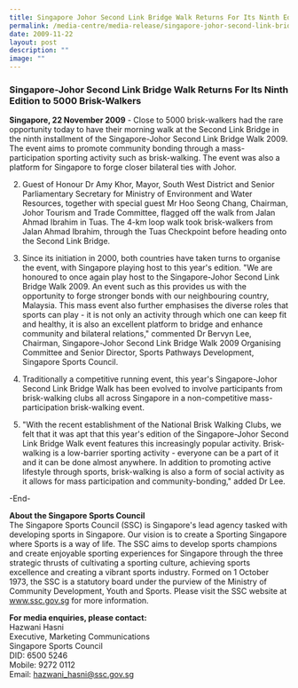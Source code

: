 ```yaml
---
title: Singapore Johor Second Link Bridge Walk Returns For Its Ninth Edition
permalink: /media-centre/media-release/singapore-johor-second-link-bridge-walk-returns-for-its-ninth-edition/
date: 2009-11-22
layout: post
description: ""
image: ""
---
```

### **Singapore-Johor Second Link Bridge Walk Returns For Its Ninth Edition to 5000 Brisk-Walkers**

**Singapore, 22 November 2009** - Close to 5000 brisk-walkers had the rare opportunity today to have their morning walk at the Second Link Bridge in the ninth installment of the Singapore-Johor Second Link Bridge Walk 2009. The event aims to promote community bonding through a mass-participation sporting activity such as brisk-walking. The event was also a platform for Singapore to forge closer bilateral ties with Johor.

2. Guest of Honour Dr Amy Khor, Mayor, South West District and Senior Parliamentary Secretary for Ministry of Environment and Water Resources, together with special guest Mr Hoo Seong Chang, Chairman, Johor Tourism and Trade Committee, flagged off the walk from Jalan Ahmad Ibrahim in Tuas. The 4-km loop walk took brisk-walkers from Jalan Ahmad Ibrahim, through the Tuas Checkpoint before heading onto the Second Link Bridge.

3. Since its initiation in 2000, both countries have taken turns to organise the event, with Singapore playing host to this year's edition. "We are honoured to once again play host to the Singapore-Johor Second Link Bridge Walk 2009. An event such as this provides us with the opportunity to forge stronger bonds with our neighbouring country, Malaysia. This mass event also further emphasises the diverse roles that sports can play - it is not only an activity through which one can keep fit and healthy, it is also an excellent platform to bridge and enhance community and bilateral relations," commented Dr Bervyn Lee, Chairman, Singapore-Johor Second Link Bridge Walk 2009 Organising Committee and Senior Director, Sports Pathways Development, Singapore Sports Council.

4. Traditionally a competitive running event, this year's Singapore-Johor Second Link Bridge Walk has been evolved to involve participants from brisk-walking clubs all across Singapore in a non-competitive mass-participation brisk-walking event.

5. "With the recent establishment of the National Brisk Walking Clubs, we felt that it was apt that this year's edition of the Singapore-Johor Second Link Bridge Walk event features this increasingly popular activity. Brisk-walking is a low-barrier sporting activity - everyone can be a part of it and it can be done almost anywhere. In addition to promoting active lifestyle through sports, brisk-walking is also a form of social activity as it allows for mass participation and community-bonding," added Dr Lee.

-End-

**About the Singapore Sports Council**
<br>
The Singapore Sports Council (SSC) is Singapore's lead agency tasked with developing sports in Singapore. Our vision is to create a Sporting Singapore where Sports is a way of life. The SSC aims to develop sports champions and create enjoyable sporting experiences for Singapore through the three strategic thrusts of cultivating a sporting culture, achieving sports excellence and creating a vibrant sports industry. Formed on 1 October 1973, the SSC is a statutory board under the purview of the Ministry of Community Development, Youth and Sports. Please visit the SSC website at www.ssc.gov.sg for more information.

**For media enquiries, please contact:**
<br>
Hazwani Hasni
<br>
Executive, Marketing Communications
<br>
Singapore Sports Council
<br>
DID: 6500 5246
<br>
Mobile: 9272 0112
<br>
Email: [hazwani_hasni@ssc.gov.sg](mailto:hazwani_hasni@ssc.gov.sg)